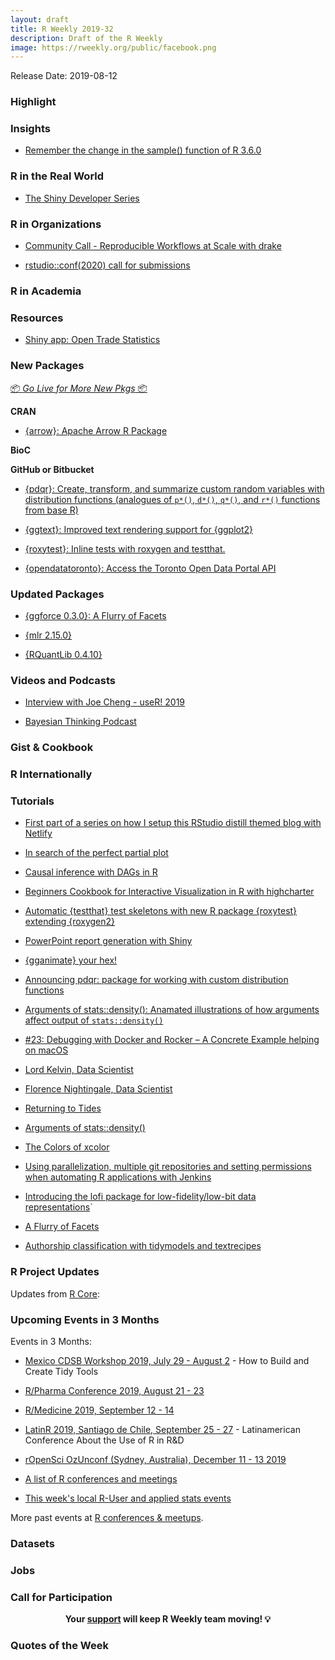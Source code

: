 ```yaml
---
layout: draft
title: R Weekly 2019-32
description: Draft of the R Weekly
image: https://rweekly.org/public/facebook.png
---
```


Release Date: 2019-08-12

###  Highlight



### Insights

+ [Remember the change in the sample() function of R 3.6.0](https://f.briatte.org/r/change-in-sample-function-r-3-6-0)


### R in the Real World

+ [The Shiny Developer Series](https://blog.rstudio.com/2019/08/05/the-shiny-developer-series/)


###  R in Organizations

+ [Community Call - Reproducible Workflows at Scale with drake](https://ropensci.org/blog/2019/08/08/commcall-sep2019/)

+ [rstudio::conf(2020) call for submissions](https://blog.rstudio.com/2019/08/09/rstudio-conf-2020-call-for-submissions/)


###  R in Academia



###  Resources

+ [Shiny app: Open Trade Statistics](https://github.com/tradestatistics/visualization-with-shiny)

###  New Packages

<p class="added-hostname"><a href="https://rweekly.org/live" target="_blank" class="externalLink">📦 <i>Go Live for More New Pkgs</i> 📦</a></p>

**CRAN**

+ [{arrow}: Apache Arrow R Package](http://arrow.apache.org/blog/2019/08/08/r-package-on-cran/)

**BioC**



**GitHub or Bitbucket**



+ [{pdqr}: Create, transform, and summarize custom random variables with distribution functions (analogues of `p*()`, `d*()`, `q*()`, and `r*()` functions from base R)](https://github.com/echasnovski/pdqr)


+ [{ggtext}: Improved text rendering support for {ggplot2}](https://github.com/clauswilke/ggtext)

+ [{roxytest}: Inline tests with roxygen and testthat.](https://github.com/mikldk/roxytest)

+ [{opendatatoronto}: Access the Toronto Open Data Portal API](https://github.com/sharlagelfand/opendatatoronto)


### Updated Packages

+ [{ggforce 0.3.0}: A Flurry of Facets](https://www.data-imaginist.com/2019/a-flurry-of-facets/)

+ [{mlr 2.15.0}](https://mlr.mlr-org.com/)

+ [{RQuantLib 0.4.10}](http://dirk.eddelbuettel.com/blog/2019/08/07#rquantlib_0.4.10)

###  Videos and Podcasts

+ [Interview with Joe Cheng - useR! 2019](https://www.youtube.com/watch?v=elG0gvnaSIs&feature=youtu.be)


+ [Bayesian Thinking Podcast](https://fharrell.com/talk/pspodcastbayes/)

### Gist & Cookbook



### R Internationally



###  Tutorials


+ [First part of a series on how I setup this RStudio distill themed blog with Netlify](https://www.shamindras.com/posts/2019-07-11-shrotriya2019distillpt1/)

+ [In search of the perfect partial plot](https://sethdobson.netlify.com/2019/08/08/in-search-of-the-perfect-partial-plot/)

+ [Causal inference with DAGs in R](https://paoloeusebi.blog/2019/08/06/causal-inference-with-dags-in-r/)

+ [Beginners Cookbook for Interactive Visualization in R with highcharter](https://www.programmingwithr.com/beginners-cookbook-for-interactive-visualization-in-r-with-highcharter/)

+ [Automatic {testthat} test skeletons with new R package {roxytest} extending {roxygen2}](https://mikl.dk/post/2019-roxytest/)

+ [PowerPoint report generation with Shiny](https://www.tychobra.com/posts/2019_07_29_ppt_report_generation/)


+ [{gganimate} your hex!](https://www.ddrive.no/post/gganimate-your-hex/)


+ [Announcing pdqr: package for working with custom distribution functions](http://www.questionflow.org/2019/08/01/announcing-pdqr/)

+ [Arguments of stats::density(): Anamated illustrations of how arguments affect output of `stats::density()`](http://www.questionflow.org/2019/08/06/arguments-of-stats-density/)


+ [#23: Debugging with Docker and Rocker – A Concrete Example helping on macOS](http://dirk.eddelbuettel.com/blog/2019/08/05#023_rocker_debug_example)


+ [Lord Kelvin, Data Scientist](http://www.win-vector.com/blog/2019/08/lord-kelvin-data-scientist/)


+ [Florence Nightingale, Data Scientist](http://www.win-vector.com/blog/2019/08/florence-nightingale-data-scientist/)

+ [Returning to Tides](http://www.win-vector.com/blog/2019/08/returning-to-tides/)


+ [Arguments of stats::density()](http://www.questionflow.org/2019/08/06/arguments-of-stats-density/)

+ [The Colors of xcolor](https://www.garrickadenbuie.com/blog/colors-of-xcolor/)


+ [Using parallelization, multiple git repositories and setting permissions when automating R applications with Jenkins](https://jozef.io/r919-jenkins-pipelines-parallel/)


+ [Introducing the lofi package for low-fidelity/low-bit data representations](https://coolbutuseless.github.io/2019/08/06/introducing-the-lofi-package-for-low-fidelity-low-bit-data-representations/)`


+ [A Flurry of Facets](https://www.data-imaginist.com/2019/a-flurry-of-facets/)


+ [Authorship classification with tidymodels and textrecipes](https://www.hvitfeldt.me/blog/authorship-classification-with-tidymodels-and-textrecipes/)



<!--<div class="post-more-begi
n></div><div class="post-more-end"></div>-->

###  R Project Updates

Updates from [R Core](http://developer.r-project.org/blosxom.cgi/R-devel/NEWS):


###  Upcoming Events in 3 Months

Events in 3 Months:

+ [Mexico CDSB Workshop 2019, July 29 - August 2](https://comunidadbioinfo.github.io/post/building-tidy-tools-cdsb-runconf-2019/) - How to Build and Create Tidy Tools

+ [R/Pharma Conference 2019, August 21 - 23](http://rinpharma.com/)

+ [R/Medicine 2019, September 12 - 14](https://r-medicine.com/)

+ [LatinR 2019, Santiago de Chile, September 25 - 27](http://latin-r.com) - Latinamerican Conference About the Use of R in R&D

+ [rOpenSci OzUnconf (Sydney, Australia), December 11 - 13 2019](https://ozunconf19.ropensci.org/)

+ [A list of R conferences and meetings](https://jumpingrivers.github.io/meetingsR/events.html)

+ [This week's local R-User and applied stats events](https://community.rstudio.com/c/irl)


More past events at [R conferences & meetups](https://conf.rweekly.org).


### Datasets

### Jobs




###  Call for Participation


<p class="hide-support added-hostname support-rweekly" style="text-align: center;font-weight: bold;">Your <a class="non-visited externalLink" href="https://www.patreon.com/rweekly" onclick="pas(this)">support</a> will keep R Weekly team moving! 💡</p>

###  Quotes of the Week
